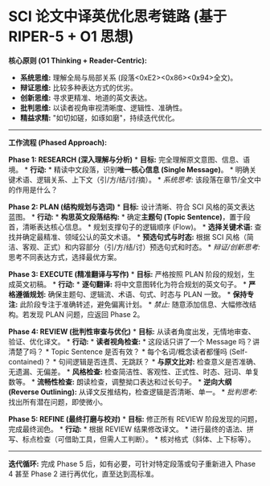 # SCI 论文中译英优化思考链路 (基于 RIPER-5 + O1 思想)

**核心原则 (O1 Thinking + Reader-Centric):**
*   **系统思维:** 理解全局与局部关系 (段落<0xE2><0x86><0x94>全文)。
*   **辩证思维:** 比较多种表达方式的优劣。
*   **创新思维:** 寻求更精准、地道的英文表达。
*   **批判思维:** 以读者视角审视清晰度、逻辑性、准确性。
*   **精益求精:** "如切如磋，如琢如磨"，持续迭代优化。

---

**工作流程 (Phased Approach):**

**Phase 1: RESEARCH (深入理解与分析)**
    *   **目标:** 完全理解原文意图、信息、语境。
    *   **行动:**
        *   精读中文段落，识别**唯一核心信息 (Single Message)**。
        *   明确关键术语、逻辑关系、上下文（引/方/结/讨/摘）。
        *   *系统思考:* 该段落在章节/全文中的作用是什么？

**Phase 2: PLAN (结构规划与选词)**
    *   **目标:** 设计清晰、符合 SCI 风格的英文表达蓝图。
    *   **行动:**
        *   **构思英文段落结构:**
            *   确定**主题句 (Topic Sentence)**，置于段首，清晰表达核心信息。
            *   规划支撑句子的逻辑顺序 (Flow)。
        *   **选择关键术语:** 查找并确定最精准、领域公认的英文术语。
        *   **预选句式与时态:** 根据 SCI 风格（简洁、客观、正式）和内容部分（引/方/结/讨）预选句式和时态。
        *   *辩证/创新思考:* 思考不同表达方式，选择最优方案。

**Phase 3: EXECUTE (精准翻译与写作)**
    *   **目标:** 严格按照 PLAN 阶段的规划，生成英文初稿。
    *   **行动:**
        *   **逐句翻译:** 将中文意图转化为符合规划的英文句子。
        *   **严格遵循规划:** 确保主题句、逻辑流、术语、句式、时态与 PLAN 一致。
        *   **保持专注:** 此阶段专注于准确转述，避免偏离计划。
        *   *禁止:* 随意添加信息、大幅修改结构。若发现 PLAN 问题，应返回 Phase 2。

**Phase 4: REVIEW (批判性审查与优化)**
    *   **目标:** 从读者角度出发，无情地审查、验证、优化译文。
    *   **行动:**
        *   **读者视角检查:**
            *   这段话只讲了一个 Message 吗？讲清楚了吗？
            *   Topic Sentence 是否有效？
            *   每个名词/概念读者都懂吗 (Self-contained)？
            *   句间逻辑是否连贯、无跳跃？
        *   **与原文比对:** 检查意义是否准确、无遗漏、无偏差。
        *   **风格检查:** 检查简洁性、客观性、正式性、时态、冠词、单复数等。
        *   **流畅性检查:** 朗读检查，调整拗口表达和过长句子。
        *   **逆向大纲 (Reverse Outlining):** 从译文反推结构，检查逻辑是否清晰、单一。
        *   *批判思考:* 找出所有潜在问题，即使微小。

**Phase 5: REFINE (最终打磨与校对)**
    *   **目标:** 修正所有 REVIEW 阶段发现的问题，完成最终润色。
    *   **行动:**
        *   根据 REVIEW 结果修改译文。
        *   进行最终的语法、拼写、标点检查（可借助工具，但需人工判断）。
        *   核对格式（斜体、上下标等）。

---

**迭代循环:** 完成 Phase 5 后，如有必要，可针对特定段落或句子重新进入 Phase 4 甚至 Phase 2 进行再优化，直至达到高标准。